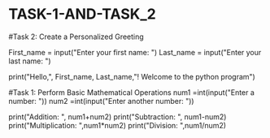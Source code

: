 # TASK-1-AND-TASK_2
#Task 2: Create a Personalized Greeting

First_name = input("Enter your first name: ")
Last_name = input("Enter your last name: ")

print("Hello,", First_name, Last_name,"! Welcome to the python program")


#Task 1: Perform Basic Mathematical Operations
num1 =int(input("Enter a number: "))
num2 =int(input("Enter another number: "))

print("Addition: ", num1+num2)
print("Subtraction: ", num1-num2)
print("Multiplication: ",num1*num2)
print("Division: ",num1/num2)
